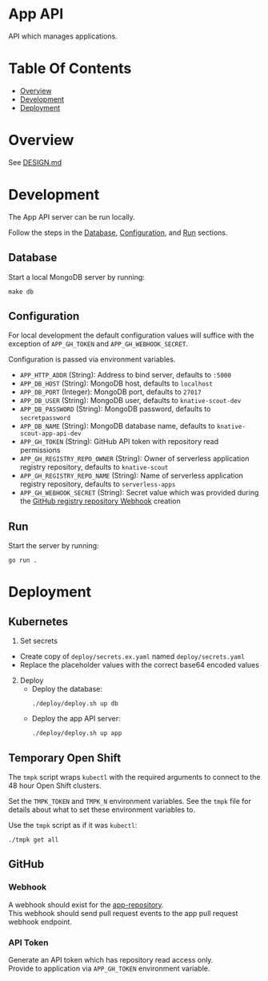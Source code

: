 # App API
API which manages applications.

# Table Of Contents
- [Overview](#overview)
- [Development](#development)
- [Deployment](#deployment)

# Overview
See [DESIGN.md](DESIGN.md)

# Development
The App API server can be run locally.  

Follow the steps in the [Database](#database), [Configuration](#configuration),
and [Run](#run) sections.

## Database
Start a local MongoDB server by running:

```
make db
```

## Configuration
For local development the default configuration values will suffice with the 
exception of `APP_GH_TOKEN` and `APP_GH_WEBHOOK_SECRET`. 

Configuration is passed via environment variables.

- `APP_HTTP_ADDR` (String): Address to bind server, defaults to `:5000`
- `APP_DB_HOST` (String): MongoDB host, defaults to `localhost`
- `APP_DB_PORT` (Integer): MongoDB port, defaults to `27017`
- `APP_DB_USER` (String): MongoDB user, defaults to `knative-scout-dev`
- `APP_DB_PASSWORD` (String): MongoDB password, defaults to `secretpassword`
- `APP_DB_NAME` (String): MongoDB database name, defaults
  to `knative-scout-app-api-dev`
- `APP_GH_TOKEN` (String): GitHub API token with repository read permissions
- `APP_GH_REGISTRY_REPO_OWNER` (String): Owner of serverless application
  registry repository, defaults to `knative-scout`
- `APP_GH_REGISTRY_REPO_NAME` (String): Name of serverless application
  registry repository, defaults to `serverless-apps`
- `APP_GH_WEBHOOK_SECRET` (String): Secret value which was provided during the
  [GitHub registry repository Webhook](#webhook) creation

## Run
Start the server by running:

```
go run .
```

# Deployment
## Kubernetes
1. Set secrets
  - Create copy of `deploy/secrets.ex.yaml` named `deploy/secrets.yaml`
  - Replace the placeholder values with the correct base64 encoded values
2. Deploy
   - Deploy the database:
     ```
	 ./deploy/deploy.sh up db
	 ```
   - Deploy the app API server:
     ```
	 ./deploy/deploy.sh up app
	 ```

## Temporary Open Shift
The `tmpk` script wraps `kubectl` with the required arguments to connect to the
48 hour Open Shift clusters.

Set the `TMPK_TOKEN` and `TMPK_N` environment variables. See the `tmpk` file 
for details about what to set these environment variables to.

Use the `tmpk` script as if it was `kubectl`:

```
./tmpk get all
```

## GitHub
### Webhook
A webhook should exist for the
[app-repository](https://github.com/knative-scout/app-repository/settings/hooks/new).  
This webhook should send pull request events to the app pull request 
webhook endpoint.

### API Token
Generate an API token which has repository read access only.  
Provide to application via `APP_GH_TOKEN` environment variable.
